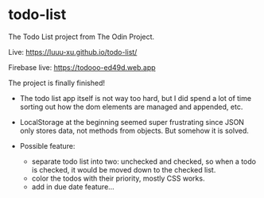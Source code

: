 # todo-list
The Todo List project from The Odin Project.

Live: https://luuu-xu.github.io/todo-list/

Firebase live: https://todooo-ed49d.web.app

The project is finally finished! 

- The todo list app itself is not way too hard, but I did spend a lot of time sorting out how the dom elements are managed and appended, etc.

- LocalStorage at the beginning seemed super frustrating since JSON only stores data, not methods from objects. But somehow it is solved.

- Possible feature: 
    - separate todo list into two: unchecked and checked, so when a todo is checked, it would be moved down to the checked list.
    - color the todos with their priority, mostly CSS works.
    - add in due date feature...